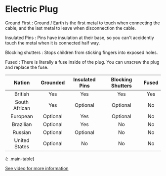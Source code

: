 <link rel="stylesheet" href="/default.css">

# Electric Plug

Ground First
: Ground / Earth is the first metal to touch when connecting the cable, and the last metal to leave when disconnection the cable.

Insulated Pins
: Pins have insulation at their base, so you can't accidently touch the metal when it is connected half way.

Blocking shutters
: Stops children from sticking fingers into exposed holes.

Fused
: There is literally a fuse inside of the plug. You can unscrew the plug and replace the fuse.

Nation | Grounded | Insulated Pins | Blocking Shutters | Fused
:---:|:---:|:---:|:---:|:---:
British | Yes | Yes | Yes | Yes
South African | Yes | Optional | Optional | No
European | Optional | Yes | Optional | No
Brazilian | Optional | Yes | No | No
Russian | Optional | Optional | No | No
United States | Optional | No | No | No
{: .main-table}

[See video for more information](https://www.youtube.com/watch?v=UEfP1OKKz_Q)

<style>
  table.main-table tbody tr:nth-child(1) td:nth-child(2) { background-color: rgb(153, 255, 153); }
  table.main-table tbody tr:nth-child(1) td:nth-child(3) { background-color: rgb(153, 255, 153); }
  table.main-table tbody tr:nth-child(1) td:nth-child(4) { background-color: rgb(153, 255, 153); }
  table.main-table tbody tr:nth-child(1) td:nth-child(5) { background-color: rgb(153, 255, 153); }
  table.main-table tbody tr:nth-child(2) td:nth-child(2) { background-color: rgb(153, 255, 153); }
  table.main-table tbody tr:nth-child(2) td:nth-child(5) { background-color: rgb(255, 153, 153); }
  table.main-table tbody tr:nth-child(3) td:nth-child(3) { background-color: rgb(153, 255, 153); }
  table.main-table tbody tr:nth-child(3) td:nth-child(5) { background-color: rgb(255, 153, 153); }
  table.main-table tbody tr:nth-child(4) td:nth-child(3) { background-color: rgb(153, 255, 153); }
  table.main-table tbody tr:nth-child(4) td:nth-child(4) { background-color: rgb(255, 153, 153); }
  table.main-table tbody tr:nth-child(4) td:nth-child(5) { background-color: rgb(255, 153, 153); }
  table.main-table tbody tr:nth-child(5) td:nth-child(4) { background-color: rgb(255, 153, 153); }
  table.main-table tbody tr:nth-child(5) td:nth-child(5) { background-color: rgb(255, 153, 153); }
  table.main-table tbody tr:nth-child(6) td:nth-child(3) { background-color: rgb(255, 153, 153); }
  table.main-table tbody tr:nth-child(6) td:nth-child(4) { background-color: rgb(255, 153, 153); }
  table.main-table tbody tr:nth-child(6) td:nth-child(5) { background-color: rgb(255, 153, 153); }
</style>

